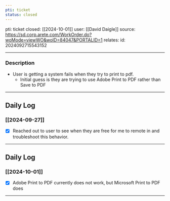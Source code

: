 ```yaml
---
pti: ticket
status: closed
---
```

pti: ticket 
closed: [[2024-10-01]]
user: [[David Daigle]]
source: https://sd.corp.arete.com/WorkOrder.do?woMode=viewWO&woID=84047&PORTALID=1 
relates: 
id: 2024092715543152

---
### Description
- User is getting a system fails when they try to print to pdf.
	- Initial guess is they are trying to use Adobe Print to PDF rather than Save to PDF
---
## Daily Log
### [[2024-09-27]]
- [x] Reached out to user to see when they are free for me to remote in and troubleshoot this behavior.
---
## Daily Log
### [[2024-10-01]]
- [x] Adobe Print to PDF currently does not work, but Microsoft Print to PDF does
---








